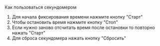 Как пользоваться секундомером
1. Для начала фиксирования времени нажмите кнопку "Старт"
2. Чтобы остановить время нажмите кнопку "Стоп"
3. Если нужно заново отсчитать время после остановки то повторно нажать "Старт"
4. Для сброса секундомера нажать кнопку "Сбросить"